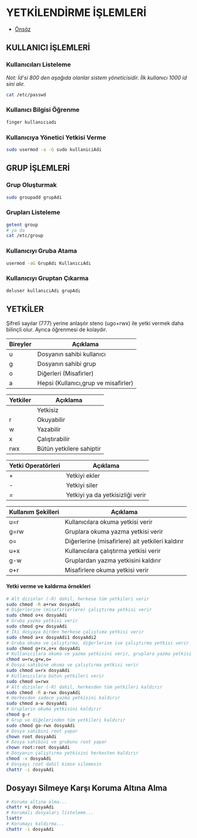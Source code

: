 # YETKİLENDİRME İŞLEMLERİ

- [Önsöz](https://github.com/cicekhasan/DersNotlarim)


## KULLANICI İŞLEMLERİ
### Kullanıcıları Listeleme

*Not: İd'si 800 den aşağıda olanlar sistem yöneticisidir. İlk kullanıcı 1000 id sini alır.*

```bash
cat /etc/passwd
```

### Kullanıcı Bilgisi Öğrenme

```bash
finger kullanıcıadı
```

### Kullanıcıya Yönetici Yetkisi Verme

```bash
sudo usermod -a -G sudo kullaniciAdi
```

## GRUP İŞLEMLERİ
### Grup Oluşturmak

```bash
sudo groupadd grupAdi
```

### Grupları Listeleme

```bash
getent group
# ya da
cat /etc/group
```

### Kullanıcıyı Gruba Atama

```bash
usermod -aG GrupAdı KullanıcıAdı
```

### Kullanıcıyı Gruptan Çıkarma

```bash
deluser kullanıcıAdı grupAdı
```

## YETKİLER

Şifreli sayılar (777) yerine anlaşılır steno (ugo+rwx) ile yetki vermek daha bilinçli olur. Ayrıca öğrenmesi de kolaydır.

| Bireyler | Açıklama |
| ---- | ---- |
| u | Dosyanın sahibi kullanıcı |
| g | Dosyanın sahibi grup |
| o | Diğerleri (Misafirler) |
| a | Hepsi (Kullanıcı,grup ve misafirler) |

| Yetkiler | Açıklama |
| ---- | ---- |
| 	  | Yetkisiz |
| r   | Okuyabilir |
| w   | Yazabilir |
| x   | Çalıştırabilir |
| rwx | Bütün yetkilere sahiptir |

| Yetki Operatörleri | Açıklama |
| ---- | ---- |
| + | Yetkiyi ekler |
| - | Yetkiyi siler |
| = | Yetkiyi ya da yetkisizliği verir |

| Kullanım Şekilleri | Açıklama |
| ---- | ---- |
| u=r  | Kullanıcılara okuma yetkisi verir |
| g=rw | Gruplara okuma yazma yetkisi verir |
| o=   | Diğerlerine (misafirlere) ait yetkileri kaldırır |
| u+x  | Kullanıcılara çalıştırma yetkisi verir |
| g-w  | Gruplardan yazma yetkisini kaldırır |
| o+r  | Misafirlere okuma yetkisi verir |

#### Yetki verme ve kaldırma örnekleri

```bash
# Alt dizinler (-R) dahil, herkese tüm yetkileri verir
sudo chmod -R a+rwx dosyaAdi
# Diğerlerine (misafirlerlere) çalıştırma yetkisi verir
sudo chmod o+x dosyaAdi
# Gruba yazma yetkisi verir
sudo chmod g+w dosyaAdi
# İki dosyaya birden herkese çalıştıma yetkisi verir
sudo chmod a+x dosyaAdi1 dosyaAdi2
# Gruba okuma ve çalıştırma, diğerlerine ise çalıştırma yetkisi verir
sudo chmod g+rx,o+x dosyaAdi
# Kullanıcılara okuma ve yazma yetkisini verir, gruplara yazma yetkisi verir ve misafirlerin yetkilerini siler
chmod u=rw,g+w,o= 
# Dosya sahibine okuma ve çalıştırma yetkisi verir
sudo chmod u=rx dosyaAdi
# Kullanıcılara bütün yetkileri verir
sudo chmod u=rwx
# Alt dizinler (-R) dahil, herkesden tüm yetkileri kaldırır
sudo chmod -R a-rwx dosyaAdi
# Herkesden sadece yazma yetkisini kaldırır
sudo chmod a-w dosyaAdi
# Grupların okuma yetkisini kaldırır
chmod g-r
# Grup ve diğelerinden tüm yetkileri kaldırır
sudo chmod go-rwx dosyaAdi
# Dosya sahibini root yapar
chown root dosyaAdi
# Dosya sahibini ve grubunu root yapar
chown root:root dosyaAdi
# Dosyanın çalıştırma yetkisini herkesten kaldırır
chmod -x dosyaAdi
# Dosyayı root dahil kimse silemesin
chattr -i dosyaAdi 
```

## Dosyayı Silmeye Karşı Koruma Altına Alma

```bash
# Koruma altına alma...
chattr +i dosyaAdi
# Korumalı dosyaları listeleme...
lsattr
# Korumayı kaldırma...
chattr -i dosyaAdi
```
